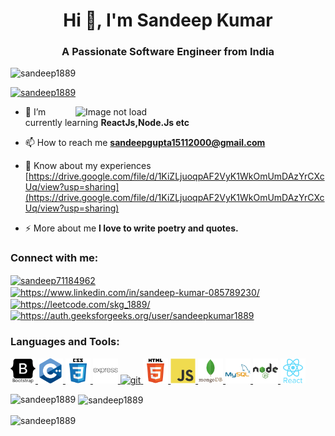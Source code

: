 <h1 align="center">Hi 👋, I'm Sandeep Kumar</h1>
<h3 align="center">A Passionate Software Engineer from India</h3>

<p align="left"> <img src="https://komarev.com/ghpvc/?username=sandeep1889&label=Profile%20views&color=0e75b6&style=flat" alt="sandeep1889" /> </p>

<p align="left"> <a href="https://github.com/ryo-ma/github-profile-trophy"><img src="https://github-profile-trophy.vercel.app/?username=sandeep1889" alt="sandeep1889" /></a> </p>

<img align ="right" width = 400px src="https://camo.githubusercontent.com/19db51af5f90f1b152bc0b9078f5fe97053955be5074f03f17019c70345bdcdb/68747470733a2f2f6d69726f2e6d656469756d2e636f6d2f6d61782f313336302f302a37513379765349765f7430696f4a2d5a2e676966" alt="Image not load" />

- 🌱 I’m currently learning **ReactJs,Node.Js etc**

- 📫 How to reach me **sandeepgupta15112000@gmail.com**

- 📄 Know about my experiences [https://drive.google.com/file/d/1KiZLjuoqpAF2VyK1WkOmUmDAzYrCXcUq/view?usp=sharing](https://drive.google.com/file/d/1KiZLjuoqpAF2VyK1WkOmUmDAzYrCXcUq/view?usp=sharing)

- ⚡ More about me **I love to write poetry and quotes.**

<h3 align="left">Connect with me:</h3>
<p align="left">
<a href="https://twitter.com/sandeep71184962" target="blank"><img align="center" src="https://raw.githubusercontent.com/rahuldkjain/github-profile-readme-generator/master/src/images/icons/Social/twitter.svg" alt="sandeep71184962" height="30" width="40" /></a>
<a href="https://linkedin.com/in/https://www.linkedin.com/in/sandeep-kumar-085789230/" target="blank"><img align="center" src="https://raw.githubusercontent.com/rahuldkjain/github-profile-readme-generator/master/src/images/icons/Social/linked-in-alt.svg" alt="https://www.linkedin.com/in/sandeep-kumar-085789230/" height="30" width="40" /></a>
<a href="https://www.leetcode.com/https://leetcode.com/skg_1889/" target="blank"><img align="center" src="https://raw.githubusercontent.com/rahuldkjain/github-profile-readme-generator/master/src/images/icons/Social/leet-code.svg" alt="https://leetcode.com/skg_1889/" height="30" width="40" /></a>
<a href="https://auth.geeksforgeeks.org/user/https://auth.geeksforgeeks.org/user/sandeepkumar1889" target="blank"><img align="center" src="https://raw.githubusercontent.com/rahuldkjain/github-profile-readme-generator/master/src/images/icons/Social/geeks-for-geeks.svg" alt="https://auth.geeksforgeeks.org/user/sandeepkumar1889" height="30" width="40" /></a>
</p>

<h3 align="left">Languages and Tools:</h3>
<p align="left"> <a href="https://getbootstrap.com" target="_blank" rel="noreferrer"> <img src="https://raw.githubusercontent.com/devicons/devicon/master/icons/bootstrap/bootstrap-plain-wordmark.svg" alt="bootstrap" width="40" height="40"/> </a> <a href="https://www.w3schools.com/cpp/" target="_blank" rel="noreferrer"> <img src="https://raw.githubusercontent.com/devicons/devicon/master/icons/cplusplus/cplusplus-original.svg" alt="cplusplus" width="40" height="40"/> </a> <a href="https://www.w3schools.com/css/" target="_blank" rel="noreferrer"> <img src="https://raw.githubusercontent.com/devicons/devicon/master/icons/css3/css3-original-wordmark.svg" alt="css3" width="40" height="40"/> </a> <a href="https://expressjs.com" target="_blank" rel="noreferrer"> <img src="https://raw.githubusercontent.com/devicons/devicon/master/icons/express/express-original-wordmark.svg" alt="express" width="40" height="40"/> </a> <a href="https://git-scm.com/" target="_blank" rel="noreferrer"> <img src="https://www.vectorlogo.zone/logos/git-scm/git-scm-icon.svg" alt="git" width="40" height="40"/> </a> <a href="https://www.w3.org/html/" target="_blank" rel="noreferrer"> <img src="https://raw.githubusercontent.com/devicons/devicon/master/icons/html5/html5-original-wordmark.svg" alt="html5" width="40" height="40"/> </a> <a href="https://developer.mozilla.org/en-US/docs/Web/JavaScript" target="_blank" rel="noreferrer"> <img src="https://raw.githubusercontent.com/devicons/devicon/master/icons/javascript/javascript-original.svg" alt="javascript" width="40" height="40"/> </a> <a href="https://www.mongodb.com/" target="_blank" rel="noreferrer"> <img src="https://raw.githubusercontent.com/devicons/devicon/master/icons/mongodb/mongodb-original-wordmark.svg" alt="mongodb" width="40" height="40"/> </a> <a href="https://www.mysql.com/" target="_blank" rel="noreferrer"> <img src="https://raw.githubusercontent.com/devicons/devicon/master/icons/mysql/mysql-original-wordmark.svg" alt="mysql" width="40" height="40"/> </a> <a href="https://nodejs.org" target="_blank" rel="noreferrer"> <img src="https://raw.githubusercontent.com/devicons/devicon/master/icons/nodejs/nodejs-original-wordmark.svg" alt="nodejs" width="40" height="40"/> </a> <a href="https://reactjs.org/" target="_blank" rel="noreferrer"> <img src="https://raw.githubusercontent.com/devicons/devicon/master/icons/react/react-original-wordmark.svg" alt="react" width="40" height="40"/> </a> </p>

<p><img align="left" src="https://github-readme-stats.vercel.app/api/top-langs?username=sandeep1889&show_icons=true&locale=en&layout=compact" alt="sandeep1889" /></p>

<p>&nbsp;<img align="center" src="https://github-readme-stats.vercel.app/api?username=sandeep1889&show_icons=true&locale=en" alt="sandeep1889" /></p>

<p><img align="center" src="https://github-readme-streak-stats.herokuapp.com/?user=sandeep1889&" alt="sandeep1889" /></p>
